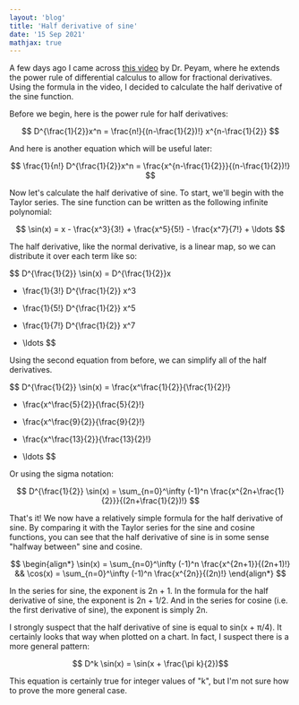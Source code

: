 ```yaml
---
layout: 'blog'
title: 'Half derivative of sine'
date: '15 Sep 2021'
mathjax: true
---
```


A few days ago I came across [this video](https://www.youtube.com/watch?v=gaAhCTDc6oA) by Dr. Peyam, where he extends the power rule of differential calculus to allow for fractional derivatives. Using the formula in the video, I decided to calculate the half derivative of the sine function.

Before we begin, here is the power rule for half derivatives:

$$ D^{\frac{1}{2}}x^n = \frac{n!}{(n-\frac{1}{2})!} x^{n-\frac{1}{2}} $$

And here is another equation which will be useful later:

$$ \frac{1}{n!} D^{\frac{1}{2}}x^n = \frac{x^{n-\frac{1}{2}}}{(n-\frac{1}{2})!} $$

Now let's calculate the half derivative of sine. To start, we'll begin with the Taylor series. The sine function can be written as the following infinite polynomial:

$$ \sin(x) = x - \frac{x^3}{3!} + \frac{x^5}{5!} - \frac{x^7}{7!} + \ldots $$

The half derivative, like the normal derivative, is a linear map, so we can distribute it over each term like so:

$$ D^{\frac{1}{2}} \sin(x)
  = D^{\frac{1}{2}}x
  - \frac{1}{3!} D^{\frac{1}{2}} x^3
  + \frac{1}{5!} D^{\frac{1}{2}} x^5
  - \frac{1}{7!} D^{\frac{1}{2}} x^7
  + \ldots $$

Using the second equation from before, we can simplify all of the half derivatives.

$$ D^{\frac{1}{2}} \sin(x)
  = \frac{x^\frac{1}{2}}{\frac{1}{2}!}
  - \frac{x^\frac{5}{2}}{\frac{5}{2}!}
  + \frac{x^\frac{9}{2}}{\frac{9}{2}!}
  - \frac{x^\frac{13}{2}}{\frac{13}{2}!}
  + \ldots $$

Or using the sigma notation:

$$ D^{\frac{1}{2}} \sin(x) = \sum_{n=0}^\infty
  (-1)^n \frac{x^{2n+\frac{1}{2}}}{(2n+\frac{1}{2})!} $$

That's it! We now have a relatively simple formula for the half derivative of sine. By comparing it with the Taylor series for the sine and cosine functions, you can see that the half derivative of sine is in some sense "halfway between" sine and cosine.

$$ \begin{align*}
  \sin(x) = \sum_{n=0}^\infty (-1)^n \frac{x^{2n+1}}{(2n+1)!}
  && \cos(x) = \sum_{n=0}^\infty (-1)^n \frac{x^{2n}}{(2n)!}
\end{align*} $$

In the series for sine, the exponent is 2n + 1. In the formula for the half derivative of sine, the exponent is 2n + 1/2. And in the series for cosine (i.e. the first derivative of sine), the exponent is simply 2n.

I strongly suspect that the half derivative of sine is equal to sin(x + π/4). It certainly looks that way when plotted on a chart. In fact, I suspect there is a more general pattern:

$$ D^k \sin(x) = \sin(x + \frac{\pi k}{2})$$

This equation is certainly true for integer values of "k", but I'm not sure how to prove the more general case.
